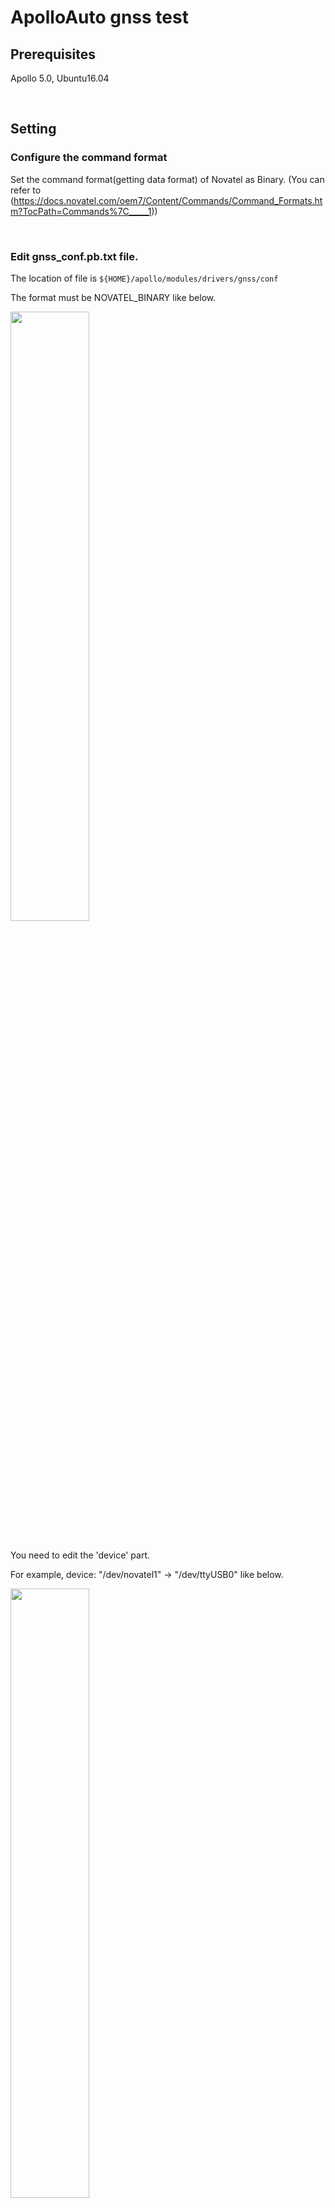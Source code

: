 
# ApolloAuto gnss test

## Prerequisites
Apollo 5.0, Ubuntu16.04

<br>

## Setting
### Configure the command format

Set the command format(getting data format) of Novatel as Binary. (You can refer to (https://docs.novatel.com/oem7/Content/Commands/Command_Formats.htm?TocPath=Commands%7C_____1))

<br>

### Edit gnss_conf.pb.txt file.

The location of file is <code>${HOME}/apollo/modules/drivers/gnss/conf</code>

The format must be NOVATEL_BINARY like below.

<img src="https://user-images.githubusercontent.com/72431755/95695697-4991db00-0c73-11eb-964a-e92a19d38378.png" width="50%" height="50%"></img>

<br>
You need to edit the 'device' part.

For example, device: "/dev/novatel1" -> "/dev/ttyUSB0" like below.

<img src="https://user-images.githubusercontent.com/72431755/95695758-72b26b80-0c73-11eb-9b67-d7f03226954d.png" width="50%" height="50%"></img>

<br>
Then comment out the 'rtk_from' part like below.

<img src="https://user-images.githubusercontent.com/72431755/95695773-8231b480-0c73-11eb-94f6-35a2b7455899.png" width="50%" height="50%"></img>

<br>


### Change access permisstion of USB file

<code>chmod 777 /dev/ttyUSB0</code>

<br>

## Test
### Launch gnss.launch file to test

<code>cyber_launch start /modules/drivers/gnss/launch/gnss.launch</code>

### Run cyber_monitor to check the message

<code><cyber_monitor/code>
## How to log the GNSS message
### To log
<code>cyber_recorder record -a</code>

### To play
<code>cyber_recorder record play -f ~.record</code>
